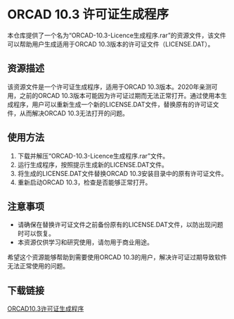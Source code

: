 # ORCAD 10.3 许可证生成程序

本仓库提供了一个名为“ORCAD-10.3-Licence生成程序.rar”的资源文件，该文件可以帮助用户生成适用于ORCAD 10.3版本的许可证文件（LICENSE.DAT）。

## 资源描述

该资源文件是一个许可证生成程序，适用于ORCAD 10.3版本。2020年亲测可用，之前的ORCAD 10.3版本可能因为许可证过期而无法正常打开。通过使用本生成程序，用户可以重新生成一个新的LICENSE.DAT文件，替换原有的许可证文件，从而解决ORCAD 10.3无法打开的问题。

## 使用方法

1. 下载并解压“ORCAD-10.3-Licence生成程序.rar”文件。
2. 运行生成程序，按照提示生成新的LICENSE.DAT文件。
3. 将生成的LICENSE.DAT文件替换ORCAD 10.3安装目录中的原有许可证文件。
4. 重新启动ORCAD 10.3，检查是否能够正常打开。

## 注意事项

- 请确保在替换许可证文件之前备份原有的LICENSE.DAT文件，以防出现问题时可以恢复。
- 本资源仅供学习和研究使用，请勿用于商业用途。

希望这个资源能够帮助到需要使用ORCAD 10.3的用户，解决许可证过期导致软件无法正常使用的问题。

## 下载链接

[ORCAD10.3许可证生成程序](https://pan.quark.cn/s/7cdc1d6d6cd1)
